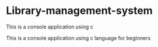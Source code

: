 # Library-management-system
This is a console application using c

This is a console application using c language for beginners 
